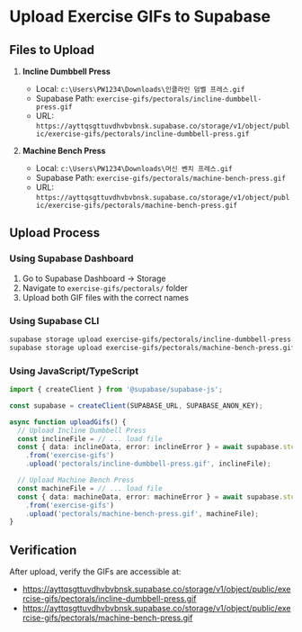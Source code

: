 # Upload Exercise GIFs to Supabase

## Files to Upload

1. **Incline Dumbbell Press**
   - Local: `c:\Users\PW1234\Downloads\인클라인 덤벨 프레스.gif`
   - Supabase Path: `exercise-gifs/pectorals/incline-dumbbell-press.gif`
   - URL: `https://ayttqsgttuvdhvbvbnsk.supabase.co/storage/v1/object/public/exercise-gifs/pectorals/incline-dumbbell-press.gif`

2. **Machine Bench Press**
   - Local: `c:\Users\PW1234\Downloads\머신 벤치 프레스.gif`
   - Supabase Path: `exercise-gifs/pectorals/machine-bench-press.gif`
   - URL: `https://ayttqsgttuvdhvbvbnsk.supabase.co/storage/v1/object/public/exercise-gifs/pectorals/machine-bench-press.gif`

## Upload Process

### Using Supabase Dashboard
1. Go to Supabase Dashboard → Storage
2. Navigate to `exercise-gifs/pectorals/` folder
3. Upload both GIF files with the correct names

### Using Supabase CLI
```bash
supabase storage upload exercise-gifs/pectorals/incline-dumbbell-press.gif /path/to/incline-dumbbell-press.gif
supabase storage upload exercise-gifs/pectorals/machine-bench-press.gif /path/to/machine-bench-press.gif
```

### Using JavaScript/TypeScript
```typescript
import { createClient } from '@supabase/supabase-js';

const supabase = createClient(SUPABASE_URL, SUPABASE_ANON_KEY);

async function uploadGifs() {
  // Upload Incline Dumbbell Press
  const inclineFile = // ... load file
  const { data: inclineData, error: inclineError } = await supabase.storage
    .from('exercise-gifs')
    .upload('pectorals/incline-dumbbell-press.gif', inclineFile);

  // Upload Machine Bench Press
  const machineFile = // ... load file
  const { data: machineData, error: machineError } = await supabase.storage
    .from('exercise-gifs')
    .upload('pectorals/machine-bench-press.gif', machineFile);
}
```

## Verification
After upload, verify the GIFs are accessible at:
- https://ayttqsgttuvdhvbvbnsk.supabase.co/storage/v1/object/public/exercise-gifs/pectorals/incline-dumbbell-press.gif
- https://ayttqsgttuvdhvbvbnsk.supabase.co/storage/v1/object/public/exercise-gifs/pectorals/machine-bench-press.gif